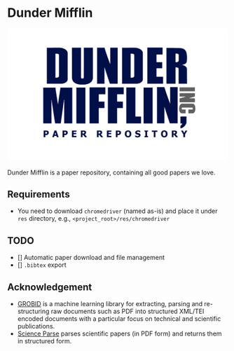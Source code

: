 # Dunder Mifflin

![logo](res/logo.jpg)

Dunder Mifflin is a paper repository, containing all good papers we love.

## Requirements

- You need to download `chromedriver` (named as-is) and place it under `res`
  directory, e.g., `<project_root>/res/chromedriver`

## TODO

- [] Automatic paper download and file management
- [] `.bibtex` export

## Acknowledgement

- [GROBID](https://github.com/kermitt2/grobid) is a machine learning library for
  extracting, parsing and re-structuring raw documents such as PDF into
  structured XML/TEI encoded documents with a particular focus on technical and
  scientific publications.
- [Science Parse](https://github.com/allenai/science-parse) parses scientific
  papers (in PDF form) and returns them in structured form.
